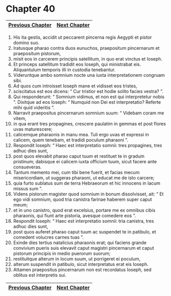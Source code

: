 # Chapter 40
| [Previous Chapter](Chapter%2039.md)| [Next Chapter](Chapter%2041.md) |
| --- | --- |
1. His ita gestis, accidit ut peccarent pincerna regis Aegypti et pistor domino suo.
2. Iratusque pharao contra duos eunuchos, praepositum pincernarum et praepositum pistorum,
3. misit eos in carcerem principis satellitum, in quo erat vinctus et Ioseph.
4. Et princeps satellitum tradidit eos Ioseph, qui ministrabat eis. Aliquantulum temporis illi in custodia tenebantur.
5. Videruntque ambo somnium nocte una iuxta interpretationem congruam sibi.
6. Ad quos cum introisset Ioseph mane et vidisset eos tristes,
7. sciscitatus est eos dicens: “ Cur tristior est hodie solito facies vestra? ”.
8. Qui responderunt: “ Somnium vidimus, et non est qui interpretetur nobis ”. Dixitque ad eos Ioseph: “ Numquid non Dei est interpretatio? Referte mihi quid videritis ”.
9. Narravit praepositus pincernarum somnium suum: “ Videbam coram me vitem,
10. in qua erant tres propagines, crescere paulatim in gemmas et post flores uvas maturescere;
11. calicemque pharaonis in manu mea. Tuli ergo uvas et expressi in calicem, quem tenebam, et tradidi poculum pharaoni ”.
12. Respondit Ioseph: “ Haec est interpretatio somnii: tres propagines, tres adhuc dies sunt,
13. post quos elevabit pharao caput tuum et restituet te in gradum pristinum; dabisque ei calicem iuxta officium tuum, sicut facere ante consueveras.
14. Tantum memento mei, cum tibi bene fuerit, et facias mecum misericordiam, ut suggeras pharaoni, ut educat me de isto carcere;
15. quia furto sublatus sum de terra Hebraeorum et hic innocens in lacum missus sum ”.
16. Videns pistorum magister quod somnium in bonum dissolvisset, ait: “ Et ego vidi somnium, quod tria canistra farinae haberem super caput meum;
17. et in uno canistro, quod erat excelsius, portare me ex omnibus cibis pharaonis, qui fiunt arte pistoria, avesque comedere eos ”.
18. Respondit Ioseph: “ Haec est interpretatio somnii: tria canistra, tres adhuc dies sunt,
19. post quos auferet pharao caput tuum ac suspendet te in patibulo, et comedent volucres carnes tuas ”.
20. Exinde dies tertius natalicius pharaonis erat; qui faciens grande convivium pueris suis elevavit caput magistri pincernarum et caput pistorum principis in medio puerorum suorum;
21. restituitque alterum in locum suum, ut porrigeret ei poculum,
22. alterum suspendit in patibulo, sicut interpretatus erat eis Ioseph.
23. Attamen praepositus pincernarum non est recordatus Ioseph, sed oblitus est interpretis sui.

| [Previous Chapter](Chapter%2039.md)| [Next Chapter](Chapter%2041.md) |
| --- | --- |